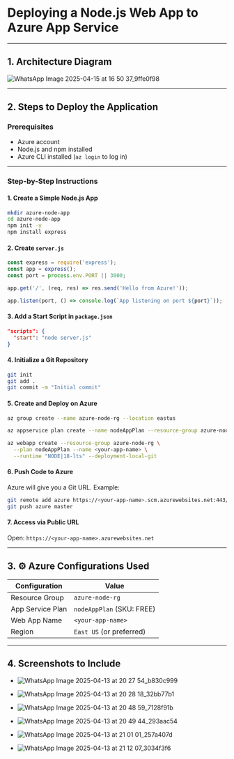 #  Deploying a Node.js Web App to Azure App Service

---

## 1.  Architecture Diagram

![WhatsApp Image 2025-04-15 at 16 50 37_9ffe0f98](https://github.com/user-attachments/assets/fb9e6ef7-c83c-42b0-8a59-87a2a6b75e39)


---

## 2.  Steps to Deploy the Application

###  Prerequisites

- Azure account
- Node.js and npm installed
- Azure CLI installed (`az login` to log in)

---

###  Step-by-Step Instructions

#### 1. Create a Simple Node.js App

```bash
mkdir azure-node-app
cd azure-node-app
npm init -y
npm install express
```

#### 2. Create `server.js`

```javascript
const express = require('express');
const app = express();
const port = process.env.PORT || 3000;

app.get('/', (req, res) => res.send('Hello from Azure!'));

app.listen(port, () => console.log(`App listening on port ${port}`));
```

#### 3. Add a Start Script in `package.json`

```json
"scripts": {
  "start": "node server.js"
}
```

#### 4. Initialize a Git Repository

```bash
git init
git add .
git commit -m "Initial commit"
```

#### 5. Create and Deploy on Azure

```bash
az group create --name azure-node-rg --location eastus

az appservice plan create --name nodeAppPlan --resource-group azure-node-rg --sku FREE

az webapp create --resource-group azure-node-rg \
  --plan nodeAppPlan --name <your-app-name> \
  --runtime "NODE|18-lts" --deployment-local-git
```

#### 6. Push Code to Azure

Azure will give you a Git URL. Example:

```bash
git remote add azure https://<your-app-name>.scm.azurewebsites.net:443/<your-app-name>.git
git push azure master
```

#### 7. Access via Public URL

Open: `https://<your-app-name>.azurewebsites.net`

---

## 3. ⚙ Azure Configurations Used

| Configuration     | Value               |
|-------------------|---------------------|
| Resource Group     | `azure-node-rg`     |
| App Service Plan   | `nodeAppPlan` (SKU: FREE) |
| Web App Name       | `<your-app-name>`   |
| Region             | `East US` (or preferred) |

---

## 4.  Screenshots to Include

- ![WhatsApp Image 2025-04-13 at 20 27 54_b830c999](https://github.com/user-attachments/assets/c711bb3d-f4d7-4a55-8777-50db583027fa)

- ![WhatsApp Image 2025-04-13 at 20 28 18_32bb77b1](https://github.com/user-attachments/assets/e71cb7ce-66f1-43cc-9eb8-c4e764a7ad1a)

- ![WhatsApp Image 2025-04-13 at 20 48 59_7128f91b](https://github.com/user-attachments/assets/8a4af911-d67a-4f7f-9df5-f7496e02141e)

- ![WhatsApp Image 2025-04-13 at 20 49 44_293aac54](https://github.com/user-attachments/assets/5b9e416d-ffbe-4030-8dde-d16b3e6e7426)
  
- ![WhatsApp Image 2025-04-13 at 21 01 01_257a407d](https://github.com/user-attachments/assets/5a5d2296-0aae-4760-b7dc-93467ee6e422)

- ![WhatsApp Image 2025-04-13 at 21 12 07_3034f3f6](https://github.com/user-attachments/assets/ed2349c1-a2ce-487f-8cf3-76a5907fe799)





```
